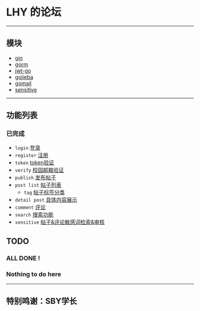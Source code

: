 # LHY 的论坛
***
## 模块 
- [gin](https://github.com/gin-gonic/gin)
- [gorm](https://github.com/go-gorm/gorm)
- [jwt-go](https://github.com/dgrijalva/jwt-go)
- [gojieba](https://github.com/yanyiwu/gojieba)
- [gomail](https://github.com/go-gomail/gomail)
- [sensitive](https://github.com/importcjj/sensitive)
***
## 功能列表

### 已完成 
- ```login```   [登录](https://github.com/OverClockTeam/2022-Autumn-Tour-BE/blob/HH_LHY/router/api/login_api.go)
- `register`  [注册](https://github.com/OverClockTeam/2022-Autumn-Tour-BE/blob/HH_LHY/router/api/register_api.go)
- `token`  [token验证](https://github.com/OverClockTeam/2022-Autumn-Tour-BE/blob/HH_LHY/middleware/auth.go)
- `verify`  [校园邮箱验证](https://github.com/OverClockTeam/2022-Autumn-Tour-BE/blob/HH_LHY/router/api/verify_api.go)
- `publish`  [发布帖子](https://github.com/OverClockTeam/2022-Autumn-Tour-BE/blob/HH_LHY/router/api/publish_api.go)
- `post list`  [帖子列表](https://github.com/OverClockTeam/2022-Autumn-Tour-BE/blob/HH_LHY/router/api/post_api.go)
	- `tag`  [帖子标签分类](https://github.com/OverClockTeam/2022-Autumn-Tour-BE/blob/HH_LHY/router/api/post_api.go)
- `detail post`  [具体内容展示](https://github.com/OverClockTeam/2022-Autumn-Tour-BE/blob/HH_LHY/router/api/post_api.go)
- `comment`  [评论](https://github.com/OverClockTeam/2022-Autumn-Tour-BE/blob/HH_LHY/router/api/comment_api.go)
- `search` [搜索功能](https://github.com/OverClockTeam/2022-Autumn-Tour-BE/blob/HH_LHY/router/api/search_api.go)
- `sensitive` [帖子&评论敏感词检索&审核](https://github.com/OverClockTeam/2022-Autumn-Tour-BE/blob/HH_LHY/middleware/audit.go)


## TODO

### ALL DONE ! 
### Nothing to do here
***
## 特别鸣谢：SBY学长

